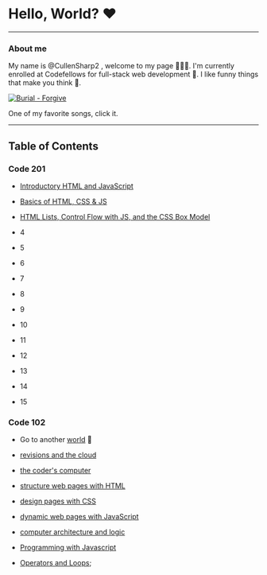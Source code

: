 # Hello, World? ❤️

----

### About me

My name is @CullenSharp2 , welcome to my page 👋👋👋.
I'm currently enrolled at Codefellows for full-stack web development 🔨. I like funny things that make you think 🤔.


[![Burial - Forgive](https://i.ytimg.com/vi/5OVvJOeUdUs/hqdefault.jpg)](https://youtu.be/5OVvJOeUdUs)


One of my favorite songs, click it.

----

## Table of Contents

### Code 201

* [Introductory HTML and JavaScript](class-01.md)

* [Basics of HTML, CSS & JS](code201-02.md)

* [HTML Lists, Control Flow with JS, and the CSS Box Model](code201-03.md)

* 4

* 5

* 6

* 7

* 8

* 9

* 10

* 11

* 12

* 13

* 14

* 15

### Code 102

* Go to another [world](read02.md) 🧙

* [revisions and the cloud](revisions_and_the_cloud.md)

* [the coder's computer](the_coders_computer.md)

* [structure web pages with HTML](structure_html.md)

* [design pages with CSS](design_pages.md)

* [dynamic web pages with JavaScript](06a_javascript.md)

* [computer architecture and logic](06b.md)

* [Programming with Javascript](read_07.md)

* [Operators and Loops](08.md);